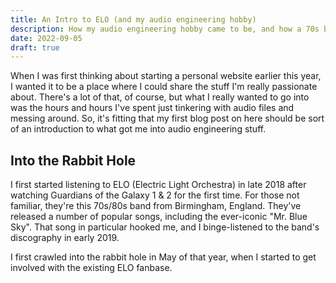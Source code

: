 ```yaml
---
title: An Intro to ELO (and my audio engineering hobby)
description: How my audio engineering hobby came to be, and how a 70s band ties in so closely to it
date: 2022-09-05
draft: true
---
```


When I was first thinking about starting a personal website earlier this year, I wanted it to be a place where I could share the stuff I'm really passionate about. There's a lot of that, of course, but what I really wanted to go into was the hours and hours I've spent just tinkering with audio files and messing around. So, it's fitting that my first blog post on here should be sort of an introduction to what got me into audio engineering stuff.

## Into the Rabbit Hole

I first started listening to ELO (Electric Light Orchestra) in late 2018 after watching Guardians of the Galaxy 1 & 2 for the first time. For those not familiar, they're this 70s/80s band from Birmingham, England. They've released a number of popular songs, including the ever-iconic "Mr. Blue Sky". That song in particular hooked me, and I binge-listened to the band's discography in early 2019.

I first crawled into the rabbit hole in May of that year, when I started to get involved with the existing ELO fanbase. 